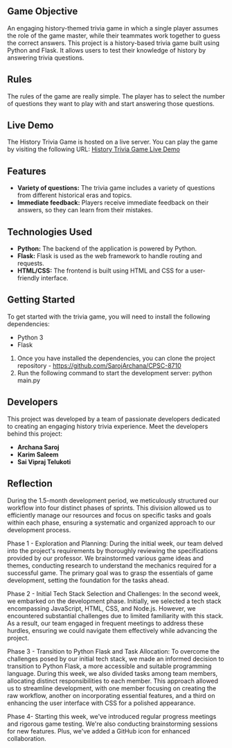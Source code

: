 ## Game Objective

An engaging history-themed trivia game in which a single player assumes the role of the game master, while their teammates work together to guess the correct answers. This project is a history-based trivia game built using Python and Flask. It allows users to test their knowledge of history by answering trivia questions.

## Rules

The rules of the game are really simple. The player has to select the number of questions they want to play with and start answering those questions.
## Live Demo

The History Trivia Game is hosted on a live server. You can play the game by visiting the following URL:
[History Trivia Game Live Demo](https://cpsc8710.onrender.com/)

## Features

* **Variety of questions:** The trivia game includes a variety of questions from different historical eras and topics.
* **Immediate feedback:** Players receive immediate feedback on their answers, so they can learn from their mistakes.
  
## Technologies Used

- **Python:** The backend of the application is powered by Python.
- **Flask:** Flask is used as the web framework to handle routing and requests.
- **HTML/CSS:** The frontend is built using HTML and CSS for a user-friendly interface.

## Getting Started

To get started with the trivia game, you will need to install the following dependencies:

* Python 3
* Flask

1. Once you have installed the dependencies, you can clone the project repository - https://github.com/SarojArchana/CPSC-8710
2. Run the following command to start the development server: python main.py

## Developers

This project was developed by a team of passionate developers dedicated to creating an engaging history trivia experience. Meet the developers behind this project:

- **Archana Saroj**
- **Karim Saleem**
- **Sai Vipraj Telukoti**

## Reflection

During the 1.5-month development period, we meticulously structured our workflow into four distinct phases of sprints. This division allowed us to efficiently manage our resources and focus on specific tasks and goals within each phase, ensuring a systematic and organized approach to our development process.

Phase 1 - Exploration and Planning:
During the initial week, our team delved into the project's requirements by thoroughly reviewing the specifications provided by our professor. We brainstormed various game ideas and themes, conducting research to understand the mechanics required for a successful game. The primary goal was to grasp the essentials of game development, setting the foundation for the tasks ahead.

Phase 2 - Initial Tech Stack Selection and Challenges:
In the second week, we embarked on the development phase. Initially, we selected a tech stack encompassing JavaScript, HTML, CSS, and Node.js. However, we encountered substantial challenges due to limited familiarity with this stack. As a result, our team engaged in frequent meetings to address these hurdles, ensuring we could navigate them effectively while advancing the project.

Phase 3 - Transition to Python Flask and Task Allocation:
To overcome the challenges posed by our initial tech stack, we made an informed decision to transition to Python Flask, a more accessible and suitable programming language. During this week, we also divided tasks among team members, allocating distinct responsibilities to each member. This approach allowed us to streamline development, with one member focusing on creating the raw workflow, another on incorporating essential features, and a third on enhancing the user interface with CSS for a polished appearance.

Phase 4- 
Starting this week, we've introduced regular progress meetings and rigorous game testing. We're also conducting brainstorming sessions for new features. Plus, we've added a GitHub icon for enhanced collaboration.
